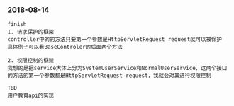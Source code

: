### 2018-08-14
    finish
    1. 请求保护的框架
    controller中的的方法只要第一个参数是HttpServletRequest request就可以被保护
    具体例子可以看BaseControler的后面两个方法

    2. 权限控制的框架
    我想的是把service大体上分为SystemUserService和NormalUserService，这两个接口的方法的第一个参数都是HttpServletRequest request，我就会对其进行权限控制

    TBD
    用户教育api的实现
